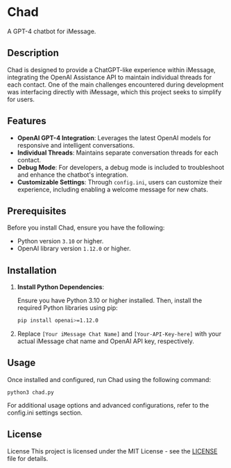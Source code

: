 # Chad

A GPT-4 chatbot for iMessage.

## Description

Chad is designed to provide a ChatGPT-like experience within iMessage, integrating the OpenAI Assistance API to maintain individual threads for each contact. One of the main challenges encountered during development was interfacing directly with iMessage, which this project seeks to simplify for users.

## Features

- **OpenAI GPT-4 Integration**: Leverages the latest OpenAI models for responsive and intelligent conversations.
- **Individual Threads**: Maintains separate conversation threads for each contact.
- **Debug Mode**: For developers, a debug mode is included to troubleshoot and enhance the chatbot's integration.
- **Customizable Settings**: Through `config.ini`, users can customize their experience, including enabling a welcome message for new chats.

## Prerequisites

Before you install Chad, ensure you have the following:

- Python version `3.10` or higher.
- OpenAI library version `1.12.0` or higher.

## Installation

1. **Install Python Dependencies**:

   Ensure you have Python 3.10 or higher installed. Then, install the required Python libraries using pip:

   ```bash
   pip install openai>=1.12.0
	```   

2. Replace `[Your iMessage Chat Name]` and `[Your-API-Key-here]` with your actual iMessage chat name and OpenAI API key, respectively.


## Usage

Once installed and configured, run Chad using the following command:
```shell
python3 chad.py
```
For additional usage options and advanced configurations, refer to the config.ini settings section.

## License
License
This project is licensed under the MIT License - see the [LICENSE](LICENSE) file for details.

